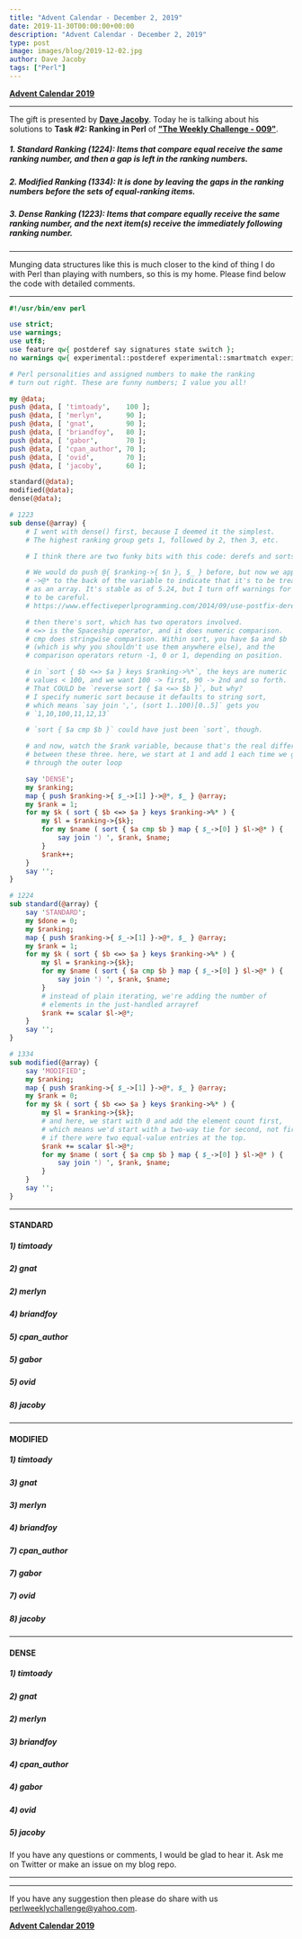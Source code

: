 ```yaml
---
title: "Advent Calendar - December 2, 2019"
date: 2019-11-30T00:00:00+00:00
description: "Advent Calendar - December 2, 2019"
type: post
image: images/blog/2019-12-02.jpg
author: Dave Jacoby
tags: ["Perl"]
---
```


[**Advent Calendar 2019**](/blog/advent-calendar-2019)
***

The gift is presented by [**Dave Jacoby**](https://perlweeklychallenge.org/blog/meet-the-champion-029). Today he is talking about his solutions to **Task #2: Ranking in Perl** of [**"The Weekly Challenge - 009"**](/blog/perl-weekly-challenge-009).

##### 1. Standard Ranking (1224): Items that compare equal receive the same ranking number, and then a gap is left in the ranking numbers.
##### 2. Modified Ranking (1334): It is done by leaving the gaps in the ranking numbers before the sets of equal-ranking items.
##### 3. Dense Ranking    (1223): Items that compare equally receive the same ranking number, and the next item(s) receive the immediately following ranking number.

***

Munging data structures like this is much closer to the kind of thing I do with Perl than playing with numbers, so this is my home.
Please find below the code with detailed comments.

***

```perl
#!/usr/bin/env perl

use strict;
use warnings;
use utf8;
use feature qw{ postderef say signatures state switch };
no warnings qw{ experimental::postderef experimental::smartmatch experimental::signatures };

# Perl personalities and assigned numbers to make the ranking
# turn out right. These are funny numbers; I value you all!

my @data;
push @data, [ 'timtoady',    100 ];
push @data, [ 'merlyn',      90 ];
push @data, [ 'gnat',        90 ];
push @data, [ 'briandfoy',   80 ];
push @data, [ 'gabor',       70 ];
push @data, [ 'cpan_author', 70 ];
push @data, [ 'ovid',        70 ];
push @data, [ 'jacoby',      60 ];

standard(@data);
modified(@data);
dense(@data);

# 1223
sub dense(@array) {
    # I went with dense() first, because I deemed it the simplest.
    # The highest ranking group gets 1, followed by 2, then 3, etc.

    # I think there are two funky bits with this code: derefs and sorts.

    # We would do push @{ $ranking->{ $n }, $_ } before, but now we append
    # ->@* to the back of the variable to indicate that it's to be treated
    # as an array. It's stable as of 5.24, but I turn off warnings for it
    # to be careful.
    # https://www.effectiveperlprogramming.com/2014/09/use-postfix-dereferencing/

    # then there's sort, which has two operators involved.
    # <=> is the Spaceship operator, and it does numeric comparison.
    # cmp does stringwise comparison. Within sort, you have $a and $b
    # (which is why you shouldn't use them anywhere else), and the
    # comparison operators return -1, 0 or 1, depending on position.

    # in `sort { $b <=> $a } keys $ranking->%*`, the keys are numeric
    # values < 100, and we want 100 -> first, 90 -> 2nd and so forth.
    # That COULD be `reverse sort { $a <=> $b }`, but why?
    # I specify numeric sort because it defaults to string sort,
    # which means `say join ',', (sort 1..100)[0..5]` gets you
    # `1,10,100,11,12,13`

    # `sort { $a cmp $b }` could have just been `sort`, though.

    # and now, watch the $rank variable, because that's the real difference
    # between these three. here, we start at 1 and add 1 each time we go
    # through the outer loop

    say 'DENSE';
    my $ranking;
    map { push $ranking->{ $_->[1] }->@*, $_ } @array;
    my $rank = 1;
    for my $k ( sort { $b <=> $a } keys $ranking->%* ) {
        my $l = $ranking->{$k};
        for my $name ( sort { $a cmp $b } map { $_->[0] } $l->@* ) {
            say join ') ', $rank, $name;
        }
        $rank++;
    }
    say '';
}

# 1224
sub standard(@array) {
    say 'STANDARD';
    my $done = 0;
    my $ranking;
    map { push $ranking->{ $_->[1] }->@*, $_ } @array;
    my $rank = 1;
    for my $k ( sort { $b <=> $a } keys $ranking->%* ) {
        my $l = $ranking->{$k};
        for my $name ( sort { $a cmp $b } map { $_->[0] } $l->@* ) {
            say join ') ', $rank, $name;
        }
        # instead of plain iterating, we're adding the number of
        # elements in the just-handled arrayref
        $rank += scalar $l->@*;
    }
    say '';
}

# 1334
sub modified(@array) {
    say 'MODIFIED';
    my $ranking;
    map { push $ranking->{ $_->[1] }->@*, $_ } @array;
    my $rank = 0;
    for my $k ( sort { $b <=> $a } keys $ranking->%* ) {
        my $l = $ranking->{$k};
        # and here, we start with 0 and add the element count first,
        # which means we'd start with a two-way tie for second, not first,
        # if there were two equal-value entries at the top.
        $rank += scalar $l->@*;
        for my $name ( sort { $a cmp $b } map { $_->[0] } $l->@* ) {
            say join ') ', $rank, $name;
        }
    }
    say '';
}
```
***

#### STANDARD

##### 1) timtoady
##### 2) gnat
##### 2) merlyn
##### 4) briandfoy
##### 5) cpan_author
##### 5) gabor
##### 5) ovid
##### 8) jacoby

***

#### MODIFIED

##### 1) timtoady
##### 3) gnat
##### 3) merlyn
##### 4) briandfoy
##### 7) cpan_author
##### 7) gabor
##### 7) ovid
##### 8) jacoby

***

#### DENSE

##### 1) timtoady
##### 2) gnat
##### 2) merlyn
##### 3) briandfoy
##### 4) cpan_author
##### 4) gabor
##### 4) ovid
##### 5) jacoby

If you have any questions or comments, I would be glad to hear it. Ask me on Twitter or make an issue on my blog repo.

***
***
If you have any suggestion then please do share with us <perlweeklychallenge@yahoo.com>.

[**Advent Calendar 2019**](/blog/advent-calendar-2019)
